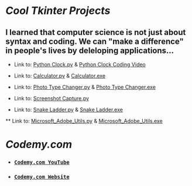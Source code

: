 # *Cool Tkinter Projects*

## I learned that computer science is not just about syntax and coding. We can "make a difference" in people's lives by deleloping applications...

* Link to: [Python Clock.py](https://github.com/Keshav-Abhishek-Hyper-Shroud/Cool_Tkinter_Projects/blob/master/PythonClock.py) & [Python Clock Coding Video](https://youtu.be/j-ZG7eh8JLw)

* Link to: [Calculator.py](https://github.com/Keshav-Abhishek-Hyper-Shroud/Cool_Tkinter_Projects/blob/master/Calculator/Python%20Calculator.py) & [Calculator.exe](https://drive.google.com/file/d/180k4q43OOeMZLclWBD9qUb_rf9LHDGR6/view?usp=sharing)

* Link to: [Photo Type Changer.py](https://github.com/Keshav-Abhishek-Hyper-Shroud/Cool_Tkinter_Projects/blob/master/Photo%20Type%20Changer.py) & [Photo Type Changer.exe](https://drive.google.com/file/d/1sa0hpIMbWGrNbuxem_TZ-HekbQFvdx4Q/view?usp=sharing)

* Link to: [Screenshot Capture.py](https://github.com/Keshav-Abhishek-Hyper-Shroud/Cool_Tkinter_Projects/blob/master/ScreenShot%20Capture.py)

* Link to: [Snake Ladder.py](https://github.com/Keshav-Abhishek-Hyper-Shroud/Cool_Tkinter_Projects/blob/master/Snake%20Ladder.py) & [Snake Ladder.exe](https://drive.google.com/file/d/11y4BeQq2ISwu5X3DctqE2_Z5uV7TCy15/view?usp=sharing)

** Link to: [Microsoft_Adobe_Utils.py](https://github.com/Keshav-Abhishek-Hyper-Shroud/Cool_Tkinter_Projects/blob/master/Microsoft_Adobe_Utils.py) & [Microsoft_Adobe_Utils.exe](https://drive.google.com/file/d/1bmUiISNc33EWn8lXFAx6tipN7PPL-tKA/view?usp=sharing)

#
# *Codemy.com*

* ### [`Codemy.com YouTube`](https://www.youtube.com/channel/UCFB0dxMudkws1q8w5NJEAmw)
* ### [`Codemy.com Website`](https://codemy.com/)
